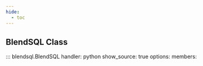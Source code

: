 ```yaml
---
hide:
  - toc
---
```

## BlendSQL Class

::: blendsql.BlendSQL
    handler: python
    show_source: true
    options:
      members:
